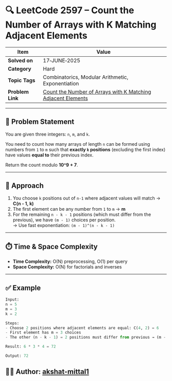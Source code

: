 # 🔍 LeetCode 2597 – Count the Number of Arrays with K Matching Adjacent Elements

| Item            | Value                                                                                                     |
|-----------------|-----------------------------------------------------------------------------------------------------------|
| **Solved on**   | 17‑JUNE‑2025                                                                                              |
| **Category**    | Hard                                                                                                      |
| **Topic Tags**  | Combinatorics, Modular Arithmetic, Exponentiation                                                        |
| **Problem Link**| [Count the Number of Arrays with K Matching Adjacent Elements](https://leetcode.com/problems/count-the-number-of-arrays-with-k-matching-adjacent-elements) |

---

## 📄 Problem Statement

You are given three integers: `n`, `m`, and `k`.

You need to count how many arrays of length `n` can be formed using numbers from `1` to `m` such that **exactly `k` positions** (excluding the first index) have values **equal to** their previous index.

Return the count modulo **10^9 + 7**.

---

## 🧠 Approach

1. You choose `k` positions out of `n-1` where adjacent values will match → **C(n - 1, k)**
2. The first element can be any number from `1` to `m` → **m**
3. For the remaining `n - k - 1` positions (which must differ from the previous), we have `(m - 1)` choices per position.  
   → Use fast exponentiation: `(m - 1)^(n - k - 1)`

---

## ⏱️ Time & Space Complexity

- **Time Complexity:** O(N) preprocessing, O(1) per query  
- **Space Complexity:** O(N) for factorials and inverses

---

## ✅ Example

```python
Input:
n = 5
m = 3
k = 2

Steps:
- Choose 2 positions where adjacent elements are equal: C(4, 2) = 6
- First element has m = 3 choices
- The other (n - k - 1) = 2 positions must differ from previous → (m - 1)^2 = 2^2 = 4

Result: 6 * 3 * 4 = 72

Output: 72

```

## 👨‍💻 Author: [akshat-mittal1](https://github.com/akshat-mittal1)
